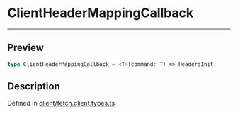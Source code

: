 
      
# ClientHeaderMappingCallback

<div class="api-docs__separator" data-reactroot="">

---

</div><div class="api-docs__section" data-reactroot="">

## Preview

</div><div class="api-docs__preview type single" data-reactroot="">

```ts
type ClientHeaderMappingCallback = <T>(command: T) => HeadersInit;
```

</div><div class="api-docs__section" data-reactroot="">

## Description

</div><div class="api-docs__description" data-reactroot=""><span class="api-docs__do-not-parse">



</span></div><div class="api-docs__definition" data-reactroot="">

Defined in [client/fetch.client.types.ts](https://github.com/BetterTyped/hyper-fetch/blob/982ac882/packages/core/src/client/fetch.client.types.ts#L33)

</div>